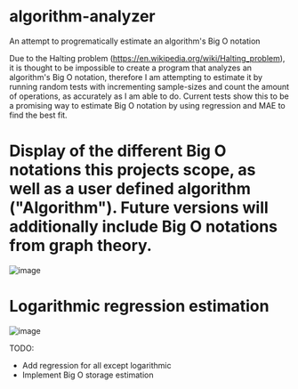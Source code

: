 # algorithm-analyzer

An attempt to progrematically estimate an algorithm's Big O notation

Due to the Halting problem (https://en.wikipedia.org/wiki/Halting_problem), it is thought to be impossible to create a program that analyzes an algorithm's Big O notation, therefore I am attempting to estimate it by running random tests with incrementing sample-sizes and count the amount of operations, as accurately as I am able to do. Current tests show this to be a promising way to estimate Big O notation by using regression and MAE to find the best fit.

# Display of the different Big O notations this projects scope, as well as a user defined algorithm ("Algorithm"). Future versions will additionally include Big O notations from graph theory.

![image](https://user-images.githubusercontent.com/38101463/140611575-ba297e9f-68a6-417b-9149-54565f83dfbe.png)

# Logarithmic regression estimation

![image](https://user-images.githubusercontent.com/38101463/140611593-c730355a-765e-41b6-b921-ccfec3460a0f.png)


TODO:
- Add regression for all except logarithmic
- Implement Big O storage estimation
